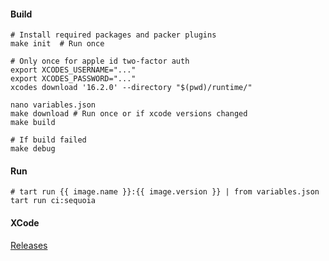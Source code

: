 #### Build

```shell
# Install required packages and packer plugins
make init  # Run once

# Only once for apple id two-factor auth
export XCODES_USERNAME="..."
export XCODES_PASSWORD="..."
xcodes download '16.2.0' --directory "$(pwd)/runtime/"

nano variables.json
make download # Run once or if xcode versions changed
make build

# If build failed
make debug
```

#### Run

```shell
# tart run {{ image.name }}:{{ image.version }} | from variables.json
tart run ci:sequoia
```

#### XCode

[Releases](https://xcodereleases.com/?scope=release)